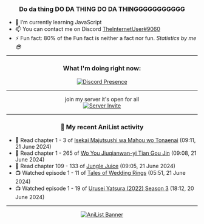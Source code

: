 <div align="center">

### Do da thing DO DA THING DO DA THINGGGGGGGGGGG
</div>

- 🌱 I’m currently learning JavaScript
- 📫 You can contact me on Discord [TheInternetUser#9060](https://discord.com/users/534117072796385300)
- ⚡ Fun fact: 80% of the Fun fact is neither a fact nor fun. _Statistics by me 😎_
<hr>

<div align="center">

### What I'm doing right now:
[![Discord Presence](https://lanyard.cnrad.dev/api/534117072796385300)](https://discord.com/users/534117072796385300)
<hr>

join my server it's open for all <br>
[![Server Invite](https://invidget.switchblade.xyz/bfYgVHxrSs)](https://discord.gg/bfYgVHxrSs)

<hr>
  
### 🌸 My recent AniList activity

</div>

<!-- ANILIST_ACTIVITY:start -->

-   📖 Read chapter 1 - 3 of [Isekai Majutsushi wa Mahou wo Tonaenai](https://anilist.co/manga/119973) (09:11, 21 June 2024)
-   📖 Read chapter 1 - 265 of [Wo You Jiuqianwan-yi Tian Gou Jin](https://anilist.co/manga/174177) (09:08, 21 June 2024)
-   📖 Read chapter 109 - 133 of [Jungle Juice](https://anilist.co/manga/128882) (09:05, 21 June 2024)
-   📺 Watched episode 1 - 11 of [Tales of Wedding Rings](https://anilist.co/anime/160389) (05:51, 21 June 2024)
-   📺 Watched episode 1 - 19 of [Urusei Yatsura (2022) Season 3](https://anilist.co/anime/155645) (18:12, 20 June 2024)

<!-- ANILIST_ACTIVITY:end -->
<hr>

<div align="center">

[![AniList Banner](https://img.anili.st/User/929966)](https://anilist.co/user/TheInternetUser)

<!-- ![Profile views](https://gpvc.arturio.dev/TheInternetUse7) Since 2023-01-09 -->
<br>


</div>
